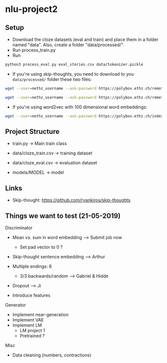 # nlu-project2
## Setup
- Download the cloze datasets (eval and train) and place them in a folder
named "data". Also, create a folder "data/processed/".
- Run process_train.py
- Run 
```bash
python3 process_eval.py eval_stories.csv data/tokenizer.pickle
```
- If you're using skip-thoughts, you need to download to you `data/processed/`
folder these two files:
```bash
wget --user=nethz_username --ask-password https://polybox.ethz.ch/remote.php/webdav/nlu-project2/eval_stories_skip_thoughts.tfrecords
```
```bash
wget --user=nethz_username --ask-password https://polybox.ethz.ch/remote.php/webdav/nlu-project2/train_stories_skip_thoughts.tfrecords
```
- If you're using word2vec with 100 dimensional word embeddings:
```bash
wget --user=nethz_username --ask-password https://polybox.ethz.ch/index.php/s/mFkjmC9EmPKDzg1/download
```

## Project Structure

- train.py -> Main train class

- data/cloze_train.csv -> training dataset
- data/cloze_eval.csv -> evaluation dataset

- models/MODEL -> model

## Links
- Skip-thought: https://github.com/ryankiros/skip-thoughts


## Things we want to test (21-05-2019)

Discriminator
 - Mean vs. sum in word embedding --> Submit job now
    - Set pad vector to 0 ?
    
 - Skip-thought sentence embedding --> Arthur
 - Multiple endings: 6
    - 3/3 backwards/random --> Gabriel & Hidde
 - Dropout --> Ji
 - Introduce features
    
Generator
 - Implement near-generation
 - Implement VAE
 - Implement LM
    - LM project 1
    - Pretrained ?
    
Misc
 - Data cleaning (numbers, contractions)